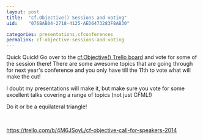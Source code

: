 ```yaml
---
layout: post
title:  "cf.Objective() Sessions and voting"
uid:	"076BAB04-2718-4125-AED6473283F8AB30"

categories: presentations,cfconferences
permalink: cf-objective-sessions-and-voting
---
```

<p>Quick Quick! Go over to the <a href="https://trello.com/b/4M6JSoyL/cf-objective-call-for-speakers-2014">cf.Objective() Trello board</a> and vote for some of the session there! There are some awesome topics that are going through for next year's conference and you only have till the 11th to vote what will make the cut! </p>
<p>I doubt my presentations will make it, but make sure you vote for some excellent talks covering a range of topics (not just CFML!) </p>
<p>Do it or be a equilateral triangle!</p>
<p> </p>
<p><a href="https://trello.com/b/4M6JSoyL/cf-objective-call-for-speakers-2014">https://trello.com/b/4M6JSoyL/cf-objective-call-for-speakers-2014</a></p>